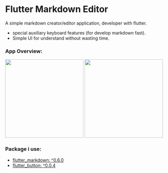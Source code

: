 # Flutter Markdown Editor 

A simple markdown creator/editor application, developer with flutter.
- special auxiliary keyboard features (for develop markdown fast).
- Simple UI for understand without wasting time.

### App Overview: 
<img src="https://github.com/theiskaa/markdown_editor/blob/main/overview/1.png" width="250"> <img src="https://github.com/theiskaa/markdown_editor/blob/main/overview/2.png" width="250">

### Package i use:
- [flutter_markdown: ^0.6.0](https://pub.dev/packages/flutter_markdown) 
- [flutter_button: ^0.0.4](https://pub.dev/packages/flutter_button) 